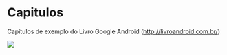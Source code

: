 # Capitulos

Capítulos de exemplo do Livro Google Android (http://livroandroid.com.br/)

<img src="http://livroandroid.com.br/imgs/livro_android.png" />